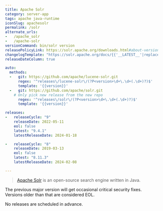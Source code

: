 ```yaml
---
title: Apache Solr
category: server-app
tags: apache java-runtime
iconSlug: apachesolr
permalink: /solr
alternate_urls:
-   /apache_solr
-   /apache-solr
versionCommand: bin/solr version
releasePolicyLink: https://solr.apache.org/downloads.html#about-versions-and-support
changelogTemplate: "https://solr.apache.org/docs/{{'__LATEST__'|replace:'.','_'}}/changes/Changes.html"
releaseDateColumn: true

auto:
  methods:
  -   git: https://github.com/apache/lucene-solr.git
      regex: '^releases\/lucene-solr\/(?P<version>\d+\.\d+(.\d+)?)$'
      template: '{{version}}'
  -   git: https://github.com/apache/solr.git
    # Only pick new release from the new repo
      regex: '^releases\/solr\/(?P<version>\d+\.\d+(.\d+)?)$'
      template: '{{version}}'

releases:
-   releaseCycle: "9"
    releaseDate: 2022-05-11
    eol: false
    latest: "9.4.1"
    latestReleaseDate: 2024-01-18

-   releaseCycle: "8"
    releaseDate: 2019-03-13
    eol: false
    latest: "8.11.3"
    latestReleaseDate: 2024-02-08

---
```


> [Apache Solr](https://solr.apache.org/) is an open-source search engine written in Java.

The previous major version will get occasional critical security fixes.
Versions older than that are considered EOL.

No releases are scheduled in advance.
